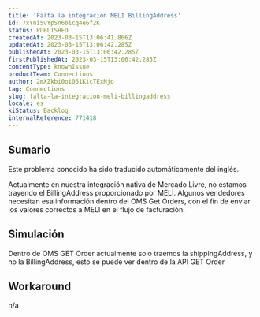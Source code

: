 ```yaml
---
title: 'Falta la integración MELI BillingAddress'
id: 7xYni5vYpSn6bicq4e6f2K
status: PUBLISHED
createdAt: 2023-03-15T13:06:41.866Z
updatedAt: 2023-03-15T13:06:42.285Z
publishedAt: 2023-03-15T13:06:42.285Z
firstPublishedAt: 2023-03-15T13:06:42.285Z
contentType: knownIssue
productTeam: Connections
author: 2mXZkbi0oi061KicTExNjo
tag: Connections
slug: falta-la-integracion-meli-billingaddress
locale: es
kiStatus: Backlog
internalReference: 771418
---
```


## Sumario

<div class="alert alert-info">
  <p>Este problema conocido ha sido traducido automáticamente del inglés.</p>
</div>



Actualmente en nuestra integración nativa de Mercado Livre, no estamos trayendo el BillingAddress proporcionado por MELI. Algunos vendedores necesitan esa información dentro del OMS Get Orders, con el fin de enviar los valores correctos a MELI en el flujo de facturación.



## Simulación



Dentro de OMS GET Order actualmente solo traemos la shippingAddress, y no la BillingAddress, esto se puede ver dentro de la API GET Order



## Workaround


n/a






